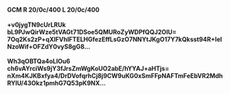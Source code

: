 #### GCM R 20/0c/400 L 20/0c/400
**+v0jygTN9cUrLRUk**<br/>**bL9PJwQirWze5tVAGt71DSoe5QMURoZyWDPfQQJ2OlU=**<br/>**7Oq2Ks2zP+qXlFVhIFTELHGfezEffLsGzO7NNYtJKgO17Y7kQksst94R+IelNzoWif+OFZdY0vyS8gG8...**<br/><br/>
**Wh3qOBTQa4oLlOu6**<br/>**ch6vAYrciWs9jY3fJrsZmWgKoUO2abE/hYYAJ+aHTjs=**<br/>**nXm4KJKBxfya4/DrDVofqrhCj8j9CW9uKG0xSmFFpNAFTmFeEbVR2MdhRYlU/43Okz1pmhG7Q53pK9NX...**